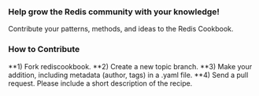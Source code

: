 ### Help grow the Redis community with your knowledge!

Contribute your patterns, methods, and ideas to the Redis Cookbook.

### How to Contribute

**1) Fork rediscookbook.
**2) Create a new topic branch.
**3) Make your addition, including metadata (author, tags) in a .yaml file.
**4) Send a pull request. Please include a short description of the recipe.
